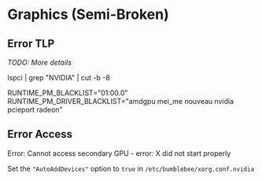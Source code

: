 # Graphics (Semi-Broken)

## Error TLP
*TODO: More details*

lspci | grep "NVIDIA" | cut -b -8

RUNTIME_PM_BLACKLIST="01:00.0"
RUNTIME_PM_DRIVER_BLACKLIST="amdgpu mei_me nouveau nvidia pcieport radeon"

## Error Access
Error: Cannot access secondary GPU - error: X did not start properly

Set the `"AutoAddDevices"` option to `true` in `/etc/bumblebee/xorg.conf.nvidia`